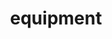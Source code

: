 ---
title: equipment
album_key: 6LZfgv
game: tears_of_the_kingdom
layout: slideshow
icon: equipment
---